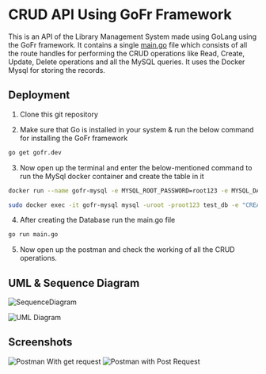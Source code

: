
# CRUD API Using GoFr Framework

This is an API of the Library Management System made using GoLang using the GoFr framework. It contains a single [main.go](https://github.com/VaibhavRajpoot/GoFr_CRUD_API/blob/main/main.go) file which consists of all the route handles for performing the CRUD operations like Read, Create, Update, Delete operations and all the MySQL queries. It uses the Docker Mysql for storing the records. 


## Deployment

1. Clone this git repository

2. Make sure that Go is installed in your system & run the below command for installing the GoFr framework

```bash
go get gofr.dev

```
3. Now open up the terminal and enter the below-mentioned command to run the MySql docker container and create the table in it
```bash
docker run --name gofr-mysql -e MYSQL_ROOT_PASSWORD=root123 -e MYSQL_DATABASE=test_db -p 3306:3306 -d mysql:8.0.30

sudo docker exec -it gofr-mysql mysql -uroot -proot123 test_db -e "CREATE TABLE customers (id INT AUTO_INCREMENT PRIMARY KEY, bookname VARCHAR(255) NOT NULL,publication VARCHAR(255) NOT NULL,issuername VARCHAR(255) NOT NULL, fine INT NOT NULL);"
```
4. After creating the Database run the main.go file 
```bash
go run main.go
```
5. Now open up the postman and check the working of all the CRUD operations.

## UML & Sequence Diagram

![SequenceDiagram](https://github.com/VaibhavRajpoot/GoFr_CRUD_API/assets/50841702/c94d90a2-0cbe-405a-b603-36cf673ae23a)

![UML Diagram](https://github.com/VaibhavRajpoot/GoFr_CRUD_API/assets/50841702/0537d58c-5e2d-4f9b-964a-17e314346486)
## Screenshots

![Postman With get request](https://github.com/VaibhavRajpoot/GoFr_CRUD_API/assets/50841702/7137ca7f-a4de-44a4-93d4-998afc608557)
![Postman with Post Request](https://github.com/VaibhavRajpoot/GoFr_CRUD_API/assets/50841702/863f133b-19c2-428e-804c-69337ba222ea)
